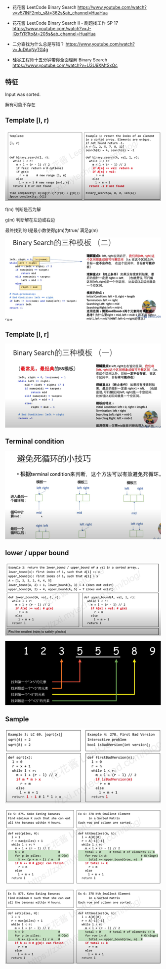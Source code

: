 
- 花花酱 LeetCode Binary Search
https://www.youtube.com/watch?v=v57lNF2mb_s&t=362s&ab_channel=HuaHua

- 花花酱 LeetCode Binary Search II - 刷题找工作 SP 17
https://www.youtube.com/watch?v=J-IQxfYRTto&t=205s&ab_channel=HuaHua


- 二分查找为什么总是写错？
https://www.youtube.com/watch?v=JuDAqNyTG4g

- 硅谷工程师十五分钟带你全面理解 Binary Search 
https://www.youtube.com/watch?v=U3U9XMtSxQc




## 特征
Input was sorted.

解有可能不存在


## Template [l, r)
![](./binary-search-template.png)

f(m) 判断是否为解

g(m) 判断解在左边或右边

最终找到的 l是最小数使得g(m)为true/ 满足g(m)

![](./binary-search-template2.png)

## Template [l, r]
![](./binary-search-template1.png)


## Terminal condition
![](./bs-loop.png)


## lower / upper bound
![](./lower-upper-bound.png )

![](./lower-upper-bound2.png)


## Sample

![](./bs-sample.png)


![](./bs-sample2.png)

![](./bs-sample3.png)